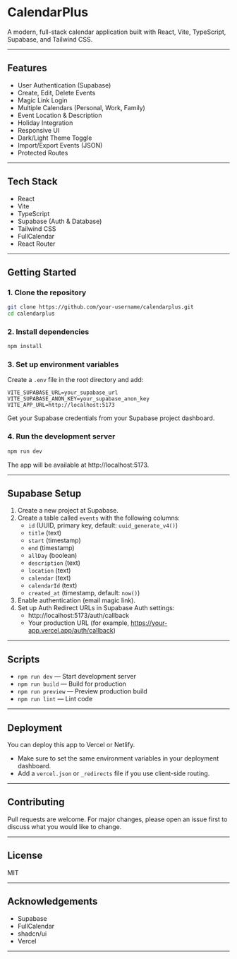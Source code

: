 # CalendarPlus

A modern, full-stack calendar application built with React, Vite, TypeScript, Supabase, and Tailwind CSS.

---

## Features

- User Authentication (Supabase)
- Create, Edit, Delete Events
- Magic Link Login
- Multiple Calendars (Personal, Work, Family)
- Event Location & Description
- Holiday Integration
- Responsive UI
- Dark/Light Theme Toggle
- Import/Export Events (JSON)
- Protected Routes

---

## Tech Stack

- React
- Vite
- TypeScript
- Supabase (Auth & Database)
- Tailwind CSS
- FullCalendar
- React Router

---

## Getting Started

### 1. Clone the repository

```bash
git clone https://github.com/your-username/calendarplus.git
cd calendarplus
```

### 2. Install dependencies

```bash
npm install
```

### 3. Set up environment variables

Create a `.env` file in the root directory and add:

```env
VITE_SUPABASE_URL=your_supabase_url
VITE_SUPABASE_ANON_KEY=your_supabase_anon_key
VITE_APP_URL=http://localhost:5173
```

Get your Supabase credentials from your Supabase project dashboard.

### 4. Run the development server

```bash
npm run dev
```

The app will be available at http://localhost:5173.

---

## Supabase Setup

1. Create a new project at Supabase.
2. Create a table called `events` with the following columns:
   - `id` (UUID, primary key, default: `uuid_generate_v4()`)
   - `title` (text)
   - `start` (timestamp)
   - `end` (timestamp)
   - `allDay` (boolean)
   - `description` (text)
   - `location` (text)
   - `calendar` (text)
   - `calendarId` (text)
   - `created_at` (timestamp, default: `now()`)
3. Enable authentication (email magic link).
4. Set up Auth Redirect URLs in Supabase Auth settings:
   - http://localhost:5173/auth/callback
   - Your production URL (for example, https://your-app.vercel.app/auth/callback)

---

## Scripts

- `npm run dev` — Start development server
- `npm run build` — Build for production
- `npm run preview` — Preview production build
- `npm run lint` — Lint code

---

## Deployment

You can deploy this app to Vercel or Netlify.

- Make sure to set the same environment variables in your deployment dashboard.
- Add a `vercel.json` or `_redirects` file if you use client-side routing.

---

## Contributing

Pull requests are welcome. For major changes, please open an issue first to discuss what you would like to change.

---

## License

MIT

---

## Acknowledgements

- Supabase
- FullCalendar
- shadcn/ui
- Vercel

---
